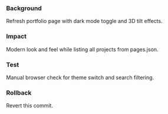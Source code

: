 ### Background
Refresh portfolio page with dark mode toggle and 3D tilt effects.

### Impact
Modern look and feel while listing all projects from pages.json.

### Test
Manual browser check for theme switch and search filtering.

### Rollback
Revert this commit.
